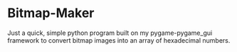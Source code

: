 # Bitmap-Maker
Just a quick, simple python program built on my pygame-pygame_gui framework to convert bitmap images into an array of hexadecimal numbers.
